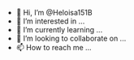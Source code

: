 - 👋 Hi, I’m @Heloisa151B
- 👀 I’m interested in ...
- 🌱 I’m currently learning ...
- 💞️ I’m looking to collaborate on ...
- 📫 How to reach me ...

<!---
Heloisa151B/Heloisa151B is a ✨ special ✨ repository because its `README.md` (this file) appears on your GitHub profile.
You can click the Preview link to take a look at your changes.
--->
